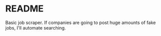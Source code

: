 # README

Basic job scraper. If companies are going to post huge amounts of fake jobs, I'll automate searching. 

